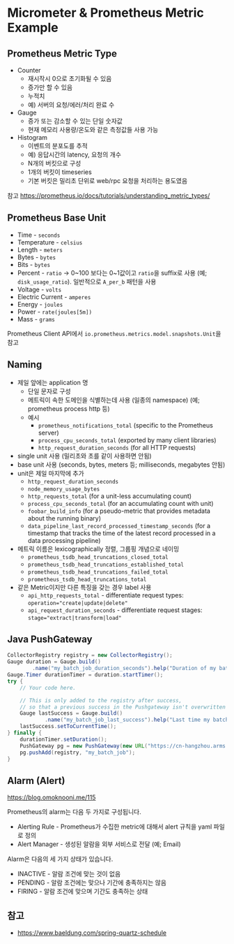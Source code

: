 # Micrometer & Prometheus Metric Example

## Prometheus Metric Type

* Counter
  * 재시작시 0으로 초기화될 수 있음
  * 증가만 할 수 있음
  * 누적치
  * 예) 서버의 요청/에러/처리 완료 수
* Gauge
  * 증가 또는 감소할 수 있는 단일 숫자값
  * 현재 메모리 사용량/온도와 같은 측정값들 사용 가능
* Histogram
  * 이벤트의 분포도를 추적
  * 예) 응답시간의 latency, 요청의 개수
  * N개의 버킷으로 구성
  * 1개의 버킷이 timeseries
  * 기본 버킷은 밀리초 단위로 web/rpc 요청을 처리하는 용도였음

참고 https://prometheus.io/docs/tutorials/understanding_metric_types/

## Prometheus Base Unit

* Time - `seconds`
* Temperature - `celsius`
* Length - `meters`
* Bytes - `bytes`
* Bits - `bytes`
* Percent - `ratio` -> 0~100 보다는 0~1값이고 `ratio`을 suffix로 사용 (예; `disk_usage_ratio`). 일반적으로 `A_per_b` 패턴을 사용
* Voltage - `volts`
* Electric Current - `amperes`
* Energy - `joules`
* Power - `rate(joules[5m])`
* Mass - `grams`

Prometheus Client API에서 `io.prometheus.metrics.model.snapshots.Unit`을 참고

## Naming

* 제일 앞에는 application 명
  * 단일 문자로 구성
  * 메트릭이 속한 도메인을 식별하는데 사용 (일종의 namespace) (예; prometheus process http 등)
  * 예시
    * `prometheus_notifications_total` (specific to the Prometheus server)
    * `process_cpu_seconds_total` (exported by many client libraries)
    * `http_request_duration_seconds` (for all HTTP requests)
* single unit 사용 (밀리초와 초를 같이 사용하면 안됨)
* base unit 사용 (seconds, bytes, meters 등; milliseconds, megabytes 안됨)
* unit은 제일 마지막에 추가
  * `http_request_duration_seconds`
  * `node_memory_usage_bytes`
  * `http_requests_total` (for a unit-less accumulating count)
  * `process_cpu_seconds_total` (for an accumulating count with unit)
  * `foobar_build_info` (for a pseudo-metric that provides metadata about the running binary)
  * `data_pipeline_last_record_processed_timestamp_seconds` (for a timestamp that tracks the time of the latest record processed in a data processing pipeline)
* 메트릭 이름은 lexicographically 정렬, 그룹핑 개념으로 네이밍
  * `prometheus_tsdb_head_truncations_closed_total`
  * `prometheus_tsdb_head_truncations_established_total`
  * `prometheus_tsdb_head_truncations_failed_total`
  * `prometheus_tsdb_head_truncations_total`
* 같은 Metric이지만 다른 특징을 갖는 경우 label 사용
  * `api_http_requests_total` - differentiate request types: `operation="create|update|delete"`
  * `api_request_duration_seconds` - differentiate request stages: `stage="extract|transform|load"`

## Java PushGateway

```java
CollectorRegistry registry = new CollectorRegistry();
Gauge duration = Gauge.build()
        .name("my_batch_job_duration_seconds").help("Duration of my batch job in seconds.").register(registry);
Gauge.Timer durationTimer = duration.startTimer();
try {
    // Your code here.

    // This is only added to the registry after success,
    // so that a previous success in the Pushgateway isn't overwritten on failure.
    Gauge lastSuccess = Gauge.build()
            .name("my_batch_job_last_success").help("Last time my batch job succeeded, in unixtime.").register(registry);
    lastSuccess.setToCurrentTime();
} finally {
    durationTimer.setDuration();
    PushGateway pg = new PushGateway(new URL("https://cn-hangzhou.arms.aliyuncs.com/prometheus/52b12ea9cf4bb9e35****/16727530178****/1df8lj***/cn-hangzhou/api/v2"));
    pg.pushAdd(registry, "my_batch_job");
}
```

## Alarm (Alert)

https://blog.omoknooni.me/115

Prometheus의 alarm는 다음 두 가지로 구성됩니다.

* Alerting Rule - Prometheus가 수집한 metric에 대해서 alert 규칙을 yaml 파일로 정의
* Alert Manager - 생성된 알람을 외부 서비스로 전달 (예; Email)

Alarm은 다음의 세 가지 상태가 있습니다.

* INACTIVE - 알람 조건에 맞는 것이 없음
* PENDING - 알람 조건에는 맞으나 기간에 충족하지는 않음
* FIRING - 알람 조건에 맞으며 기간도 충족하는 상태


## 참고

* https://www.baeldung.com/spring-quartz-schedule